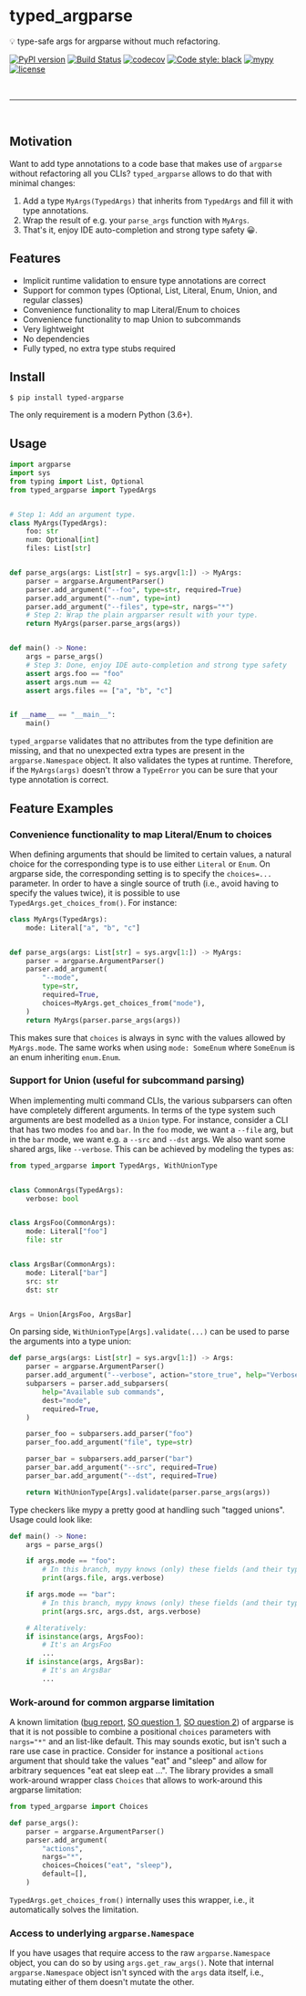 # typed_argparse


💡 type-safe args for argparse without much refactoring.


[![PyPI version](https://badge.fury.io/py/typed-argparse.svg)](https://badge.fury.io/py/typed_argparse)
[![Build Status](https://github.com/bluenote10/typed_argparse/workflows/ci/badge.svg)](https://github.com/bluenote10/typed_argparse/actions?query=workflow%3Aci)
[![codecov](https://codecov.io/gh/bluenote10/typed_argparse/branch/master/graph/badge.svg?token=6I98R2661Z)](https://codecov.io/gh/bluenote10/typed_argparse)
[![Code style: black](https://img.shields.io/badge/code%20style-black-000000.svg)](https://github.com/psf/black)
[![mypy](https://img.shields.io/badge/mypy-strict-blue)](http://mypy-lang.org/)
[![license](https://img.shields.io/github/license/mashape/apistatus.svg)](LICENSE)


<br>

---

<br>

## Motivation

Want to add type annotations to a code base that makes use of `argparse` without refactoring all you CLIs?
`typed_argparse` allows to do that with minimal changes:

1. Add a type `MyArgs(TypedArgs)` that inherits from `TypedArgs` and fill it with type annotations.
2. Wrap the result of e.g. your `parse_args` function with `MyArgs`.
3. That's it, enjoy IDE auto-completion and strong type safety 😀.


## Features

- Implicit runtime validation to ensure type annotations are correct
- Support for common types (Optional, List, Literal, Enum, Union, and regular classes)
- Convenience functionality to map Literal/Enum to choices
- Convenience functionality to map Union to subcommands
- Very lightweight
- No dependencies
- Fully typed, no extra type stubs required


## Install

```console
$ pip install typed-argparse
```

The only requirement is a modern Python (3.6+).


## Usage

```python
import argparse
import sys
from typing import List, Optional
from typed_argparse import TypedArgs


# Step 1: Add an argument type.
class MyArgs(TypedArgs):
    foo: str
    num: Optional[int]
    files: List[str]


def parse_args(args: List[str] = sys.argv[1:]) -> MyArgs:
    parser = argparse.ArgumentParser()
    parser.add_argument("--foo", type=str, required=True)
    parser.add_argument("--num", type=int)
    parser.add_argument("--files", type=str, nargs="*")
    # Step 2: Wrap the plain argparser result with your type.
    return MyArgs(parser.parse_args(args))


def main() -> None:
    args = parse_args()
    # Step 3: Done, enjoy IDE auto-completion and strong type safety
    assert args.foo == "foo"
    assert args.num == 42
    assert args.files == ["a", "b", "c"]


if __name__ == "__main__":
    main()
```


`typed_argparse` validates that no attributes from the type definition are missing, and that
no unexpected extra types are present in the `argparse.Namespace` object. It also validates
the types at runtime. Therefore, if the `MyArgs(args)` doesn't throw a `TypeError` you can
be sure that your type annotation is correct.


## Feature Examples

### Convenience functionality to map Literal/Enum to choices

When defining arguments that should be limited to certain values, a natural choice for the corresponding type is to use either `Literal` or `Enum`.
On argparse side, the corresponding setting is to specify the `choices=...` parameter.
In order to have a single source of truth (i.e., avoid having to specify the values twice), it is possible to use `TypedArgs.get_choices_from()`.
For instance:

```python
class MyArgs(TypedArgs):
    mode: Literal["a", "b", "c"]


def parse_args(args: List[str] = sys.argv[1:]) -> MyArgs:
    parser = argparse.ArgumentParser()
    parser.add_argument(
        "--mode",
        type=str,
        required=True,
        choices=MyArgs.get_choices_from("mode"),
    )
    return MyArgs(parser.parse_args(args))
```

This makes sure that `choices` is always in sync with the values allowed by `MyArgs.mode`.
The same works when using `mode: SomeEnum` where `SomeEnum` is an enum inheriting `enum.Enum`.


### Support for Union (useful for subcommand parsing)

When implementing multi command CLIs, the various subparsers can often have completely different arguments.
In terms of the type system such arguments are best modelled as a `Union` type.
For instance, consider a CLI that has two modes `foo` and `bar`.
In the `foo` mode, we want a `--file` arg, but in the `bar` mode, we want e.g. a `--src` and `--dst` args.
We also want some shared args, like `--verbose`.
This can be achieved by modeling the types as:

```python
from typed_argparse import TypedArgs, WithUnionType


class CommonArgs(TypedArgs):
    verbose: bool


class ArgsFoo(CommonArgs):
    mode: Literal["foo"]
    file: str


class ArgsBar(CommonArgs):
    mode: Literal["bar"]
    src: str
    dst: str


Args = Union[ArgsFoo, ArgsBar]
```

On parsing side, `WithUnionType[Args].validate(...)` can be used to parse the arguments into a type union:

```python
def parse_args(args: List[str] = sys.argv[1:]) -> Args:
    parser = argparse.ArgumentParser()
    parser.add_argument("--verbose", action="store_true", help="Verbose")
    subparsers = parser.add_subparsers(
        help="Available sub commands",
        dest="mode",
        required=True,
    )

    parser_foo = subparsers.add_parser("foo")
    parser_foo.add_argument("file", type=str)

    parser_bar = subparsers.add_parser("bar")
    parser_bar.add_argument("--src", required=True)
    parser_bar.add_argument("--dst", required=True)

    return WithUnionType[Args].validate(parser.parse_args(args))
```

Type checkers like mypy a pretty good at handling such "tagged unions". Usage could look like:

```python
def main() -> None:
    args = parse_args()

    if args.mode == "foo":
        # In this branch, mypy knows (only) these fields (and their types)
        print(args.file, args.verbose)

    if args.mode == "bar":
        # In this branch, mypy knows (only) these fields (and their types)
        print(args.src, args.dst, args.verbose)

    # Alteratively:
    if isinstance(args, ArgsFoo):
        # It's an ArgsFoo
        ...
    if isinstance(args, ArgsBar):
        # It's an ArgsBar
        ...
```


### Work-around for common argparse limitation

A known limitation ([bug report](https://bugs.python.org/issue9625),
[SO question 1](https://stackoverflow.com/questions/41750896/python-argparse-type-inconsistencies-when-combining-choices-nargs-and-def/41751730#41751730),
[SO question 2](https://stackoverflow.com/questions/57739309/argparse-how-to-allow-empty-list-with-nargs-and-choices))
of argparse is that it is not possible to combine a positional `choices` parameters with `nargs="*"` and an list-like default.
This may sounds exotic, but isn't such a rare use case in practice.
Consider for instance a positional `actions` argument that should take the values "eat" and "sleep" and allow for arbitrary sequences "eat eat sleep eat ...".
The library provides a small work-around wrapper class `Choices` that allows to work-around this argparse limitation:


```python
from typed_argparse import Choices

def parse_args():
    parser = argparse.ArgumentParser()
    parser.add_argument(
        "actions",
        nargs="*",
        choices=Choices("eat", "sleep"),
        default=[],
    )
```

`TypedArgs.get_choices_from()` internally uses this wrapper, i.e., it automatically solves the limitation.


### Access to underlying `argparse.Namespace`

If you have usages that require access to the raw `argparse.Namespace` object, you can do
so by using `args.get_raw_args()`. Note that internal `argparse.Namespace` object isn't
synced with the `args` data itself, i.e., mutating either of them doesn't mutate the other.

